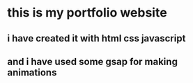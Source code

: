 <h1> this is my portfolio website </h1>
<h2> i have created it with html css javascript </h2>
<h2>and i have used some gsap for making animations </h2>
